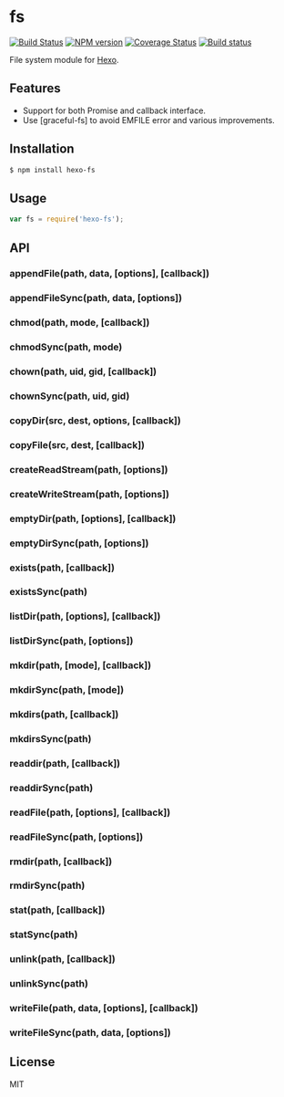 # fs

[![Build Status](https://travis-ci.org/hexojs/fs.svg?branch=master)](https://travis-ci.org/hexojs/fs)  [![NPM version](https://badge.fury.io/js/hexo-fs.svg)](http://badge.fury.io/js/hexo) [![Coverage Status](https://img.shields.io/coveralls/hexojs/fs.svg)](https://coveralls.io/r/hexojs/fs?branch=master) [![Build status](https://ci.appveyor.com/api/projects/status/wift3c57kei3ylq4/branch/master?svg=true)](https://ci.appveyor.com/project/tommy351/fs/branch/master)

File system module for [Hexo](http://hexo.io/).

## Features

- Support for both Promise and callback interface.
- Use [graceful-fs] to avoid EMFILE error and various improvements.

## Installation

``` bash
$ npm install hexo-fs
```

## Usage

``` js
var fs = require('hexo-fs');
```

## API

### appendFile(path, data, [options], [callback])

### appendFileSync(path, data, [options])

### chmod(path, mode, [callback])

### chmodSync(path, mode)

### chown(path, uid, gid, [callback])

### chownSync(path, uid, gid)

### copyDir(src, dest, options, [callback])

### copyFile(src, dest, [callback])

### createReadStream(path, [options])

### createWriteStream(path, [options])

### emptyDir(path, [options], [callback])

### emptyDirSync(path, [options])

### exists(path, [callback])

### existsSync(path)

### listDir(path, [options], [callback])

### listDirSync(path, [options])

### mkdir(path, [mode], [callback])

### mkdirSync(path, [mode])

### mkdirs(path, [callback])

### mkdirsSync(path)

### readdir(path, [callback])

### readdirSync(path)

### readFile(path, [options], [callback])

### readFileSync(path, [options])

### rmdir(path, [callback])

### rmdirSync(path)

### stat(path, [callback])

### statSync(path)

### unlink(path, [callback])

### unlinkSync(path)

### writeFile(path, data, [options], [callback])

### writeFileSync(path, data, [options])

## License

MIT